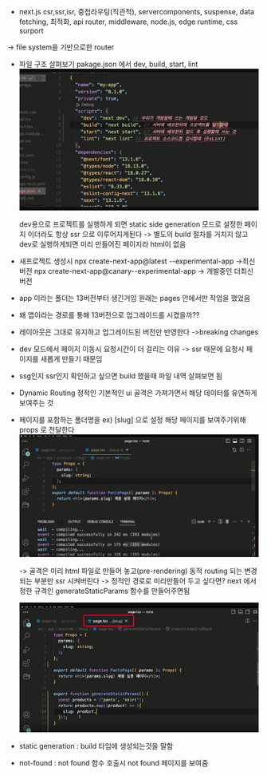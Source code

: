 - next.js
  csr,ssr,isr, 중첩라우팅(직관적), servercomponents, suspense, data fetching, 최적화, api router, middleware, node.js, edge runtime, css surport

-> file system을 기반으로한 router

- 파일 구조 살펴보기
  pakage.json 에서
  dev, build, start, lint
  <img src="./img/pakage.png" />

  dev용으로 프로젝트를 실행하게 되면 static side generation 모드로 설정한 페이지 이더라도 항상 ssr 으로 이루어지게된다 -> 별도의 build 절차를 거치지 않고 dev로 실행하게되면 미리 만들어진 페이지라 html이 없음

- 새프로젝트 생성시
  npx create-next-app@latest --experimental-app ->최신버전
  npx create-next-app@canary--experimental-app -> 개발중인 더최신버전

* app 이라는 폴더는 13버전부터 생긴거임
  원래는 pages 안에서만 작업을 했었음

* 왜 앱이라는 경로를 통해 13버전으로 업그레이드를 시켰을까??

* 레이아웃은 그대로 유지하고
  업그레이드된 버전만 반영한다 ->breaking changes

* dev 모드에서 페이지 이동시 요청시간이 더 걸리는 이유 -> ssr 때문에 요청시 페이지를 새롭게 만들기 때문임

* ssg인지 ssr인지 확인하고 싶으면 build 했을때 파일 내역 살펴보면 됨

- Dynamic Routing
  정적인 기본적인 ui 골격은 가져가면서 해당 데이터를 유연하게 보여주는 것

* 페이지를 포함하는 폴더명을 ex) [slug] 으로 설정 해당 페이지를 보여주기위해 props 로 전달한다
  <img src="./img/slug.png" />

  -> 골격은 미리 html 파일로 만들어 놓고(pre-rendering) 동적 routing 되는 변경되는 부분만 ssr 시켜버린다
  -> 정적인 경로로 미리만들어 두고 싶다면? next 에서 정한 규격인 generateStaticParams 함수를 만들어주면됨

  <img src="./img/generateStaticParams.png" />

- static generation : build 타임에 생성되는것을 말함

- not-found : not found 함수 호출시 not found 페이지를 보여줌

